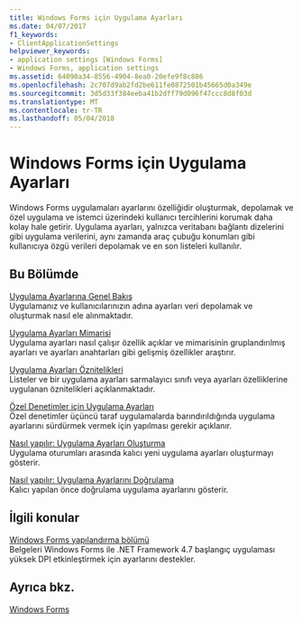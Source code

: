 ```yaml
---
title: Windows Forms için Uygulama Ayarları
ms.date: 04/07/2017
f1_keywords:
- ClientApplicationSettings
helpviewer_keywords:
- application settings [Windows Forms]
- Windows Forms, application settings
ms.assetid: 64090a34-8556-4904-8ea0-20efe9f8c886
ms.openlocfilehash: 2c707d9ab2fd2be611fe0872501b45665d0a349e
ms.sourcegitcommit: 3d5d33f384eeba41b2dff79d096f47ccc8d8f03d
ms.translationtype: MT
ms.contentlocale: tr-TR
ms.lasthandoff: 05/04/2018
---
```

# <a name="application-settings-for-windows-forms"></a>Windows Forms için Uygulama Ayarları
Windows Forms uygulamaları ayarlarını özelliğidir oluşturmak, depolamak ve özel uygulama ve istemci üzerindeki kullanıcı tercihlerini korumak daha kolay hale getirir. Uygulama ayarları, yalnızca veritabanı bağlantı dizelerini gibi uygulama verilerini, aynı zamanda araç çubuğu konumları gibi kullanıcıya özgü verileri depolamak ve en son listeleri kullanılır.  
  
## <a name="in-this-section"></a>Bu Bölümde  
 [Uygulama Ayarlarına Genel Bakış](~/docs/framework/winforms/advanced/application-settings-overview.md)  
 Uygulamanız ve kullanıcılarınızın adına ayarları veri depolamak ve oluşturmak nasıl ele alınmaktadır.  
  
 [Uygulama Ayarları Mimarisi](~/docs/framework/winforms/advanced/application-settings-architecture.md)  
 Uygulama ayarları nasıl çalışır özellik açıklar ve mimarisinin gruplandırılmış ayarları ve ayarları anahtarları gibi gelişmiş özellikler araştırır.  
  
 [Uygulama Ayarları Öznitelikleri](~/docs/framework/winforms/advanced/application-settings-attributes.md)  
 Listeler ve bir uygulama ayarları sarmalayıcı sınıfı veya ayarları özelliklerine uygulanan öznitelikleri açıklanmaktadır.  
  
 [Özel Denetimler için Uygulama Ayarları](~/docs/framework/winforms/advanced/application-settings-for-custom-controls.md)  
 Özel denetimler üçüncü taraf uygulamalarda barındırıldığında uygulama ayarlarını sürdürmek vermek için yapılması gerekir açıklanır.  
  
 [Nasıl yapılır: Uygulama Ayarları Oluşturma](~/docs/framework/winforms/advanced/how-to-create-application-settings.md)  
 Uygulama oturumları arasında kalıcı yeni uygulama ayarları oluşturmayı gösterir.  
  
 [Nasıl yapılır: Uygulama Ayarlarını Doğrulama](~/docs/framework/winforms/advanced/how-to-validate-application-settings.md)  
 Kalıcı yapılan önce doğrulama uygulama ayarlarını gösterir.  
  
## <a name="related-topics"></a>İlgili konular

[Windows Forms yapılandırma bölümü](../../../../docs/framework/configure-apps/file-schema/winforms/index.md)    
Belgeleri Windows Forms ile .NET Framework 4.7 başlangıç uygulaması yüksek DPI etkinleştirmek için ayarlarını destekler.

## <a name="see-also"></a>Ayrıca bkz.  
  
[Windows Forms](../index.md)
